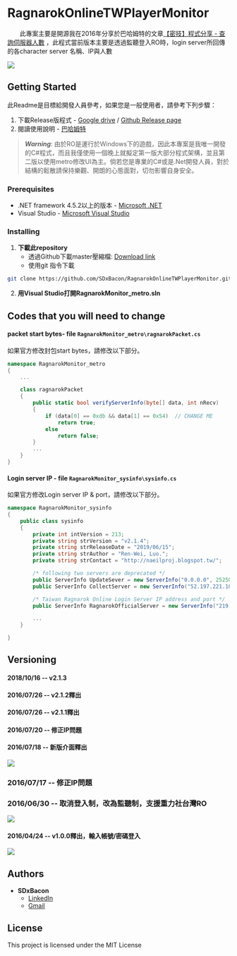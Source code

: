 

# RagnarokOnlineTWPlayerMonitor

　　此專案主要是開源我在2016年分享於巴哈姆特的文章[【密技】程式分享 - 查詢伺服器人數](https://forum.gamer.com.tw/Co.php?bsn=04212&sn=2733244)
，此程式當前版本主要是透過監聽登入RO時，login server所回傳的各character server 名稱、IP與人數

![](https://imgur.com/sGb6qqS.png)
## Getting Started

此Readme是目標給開發人員參考，如果您是一般使用者，請參考下列步驟：
1. 下載Release版程式 - [Google drive](http://ref.gamer.com.tw/redir.php?url=https%3A%2F%2Fdrive.google.com%2Ffile%2Fd%2F0B-_O7A9rVgxsVjZIWm94aVZId3M%2Fview%3Fusp%3Dsharing) / [Github Release page](https://github.com/SDxBacon/RagnarokOnlineTWPlayerMonitor/releases/tag/2.1.4)
2. 閱讀使用說明 - [巴哈姆特](https://forum.gamer.com.tw/Co.php?bsn=04212&sn=2733244)

> ***Warning***: 由於RO是運行於Windows下的遊戲，因此本專案是我唯一開發的C#程式，而且我僅使用一個晚上就擬定第一版大部分程式架構，並且第二版以使用metro修改UI為主。倘若您是專業的C#或是.Net開發人員，對於結構的鬆散請保持樂觀、開朗的心態面對，切勿影響自身安全。


### Prerequisites

- .NET framework 4.5.2以上的版本 - [Microsoft .NET](https://dotnet.microsoft.com/)
- Visual Studio - [Microsoft Visual Studio](https://visualstudio.microsoft.com/zh-hant/?rr=https%3A%2F%2Fwww.google.com%2F)


### Installing
1. **下載此repository**
    - 透過Github下載master壓縮檔: [Download link](https://github.com/SDxBacon/RagnarokOnlineTWPlayerMonitor/archive/master.zip)
    - 使用git 指令下載
```sh
git clone https://github.com/SDxBacon/RagnarokOnlineTWPlayerMonitor.git
```
2. **用Visual Studio打開RagnarokMonitor_metro.sln**

## Codes that you will need to change
#### packet start bytes- file `RagnarokMonitor_metro\ragnarokPacket.cs`
如果官方修改封包start bytes，請修改以下部分。
```c#
namespace RagnarokMonitor_metro
{
    ...

    class ragnarokPacket
    {
        public static bool verifyServerInfo(byte[] data, int nRecv)
        {
            if (data[0] == 0xdb && data[1] == 0x54)  // CHANGE ME
                return true;
            else
                return false;
        }
        ...
    }
}
```

#### Login server IP - file `RagnarokMonitor_sysinfo\sysinfo.cs`
如果官方修改Login server IP & port，請修改以下部分。
```c#
namespace RagnarokMonitor_sysinfo
{
    public class sysinfo
    {
        private int intVersion = 213;
        private string strVersion = "v2.1.4";
        private string strReleaseDate = "2019/06/15";
        private string strAuthor = "Ren-Wei, Luo.";
        private string strContact = "http://naeilproj.blogspot.tw/";

        /* following two servers are deprecated */
        public ServerInfo UpdateSever = new ServerInfo("0.0.0.0", 25250);
        public ServerInfo CollectServer = new ServerInfo("52.197.221.106", 25245);

        /* Taiwan Ragnarok Online Login Server IP address and port */
        public ServerInfo RagnarokOfficialServer = new ServerInfo("219.84.200.54", 6900); // CHANGE ME

        ...
    }

}
```

## Versioning
#### 2018/10/16 -- v2.1.3

#### 2016/07/26 -- v2.1.2釋出

#### 2016/07/26 -- v2.1.1釋出

#### 2016/07/20 -- 修正IP問題

#### 2016/07/18 -- 新版介面釋出
![](https://imgur.com/sGb6qqS.png)

### 2016/07/17 -- 修正IP問題

### 2016/06/30 -- 取消登入制，改為監聽制，支援重力社台灣RO
![](https://i.imgur.com/wcD4zxE.png)
#### 2016/04/24 -- v1.0.0釋出，輸入帳號/密碼登入
![](https://truth.bahamut.com.tw/s01/201604/4b93f7ba7ccc819d8a1dcc6441a1e0d2.PNG)

## Authors

* **SDxBacon** 
  - [LinkedIn](https://www.linkedin.com/in/renwei-luo-40207885/)
  - [Gmail](mailto:rock5566r@gmail.com)


## License

This project is licensed under the MIT License